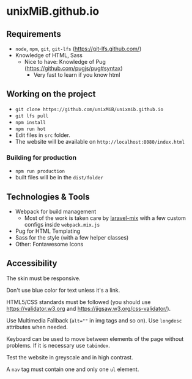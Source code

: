 # unixMiB.github.io

## Requirements

- `node`, `npm`, `git`, `git-lfs` (https://git-lfs.github.com/)
- Knowledge of HTML, Sass
  - Nice to have: Knowledge of Pug (https://github.com/pugjs/pug#syntax)
    - Very fast to learn if you know html

## Working on the project

- `git clone https://github.com/unixMiB/unixmib.github.io`
- `git lfs pull`
- `npm install`
- `npm run hot`
- Edit files in `src` folder.
- The website will be available on `http://localhost:8080/index.html`

### Building for production

- `npm run production`
- built files will be in the `dist/folder`

## Technologies & Tools

- Webpack for build management
  - Most of the work is taken care by [laravel-mix](https://github.com/JeffreyWay/laravel-mix) with a few custom configs inside `webpack.mix.js`
- Pug for HTML Templating
- Sass for the style (with a few helper classes)
- Other: Fontawesome Icons

## Accessibility

The skin must be responsive.

Don't use blue color for text unless it's a link.

HTML5/CSS standards must be followed (you should use https://validator.w3.org and https://jigsaw.w3.org/css-validator/).

Use Multimedia Fallback (`alt=""` in img tags and so on). Use `longdesc` attributes when needed.

Keyboard can be used to move between elements of the page without problems.
If it is necessary use `tabindex`.

Test the website in greyscale and in high contrast.

A `nav` tag must contain one and only one `ul` element.
